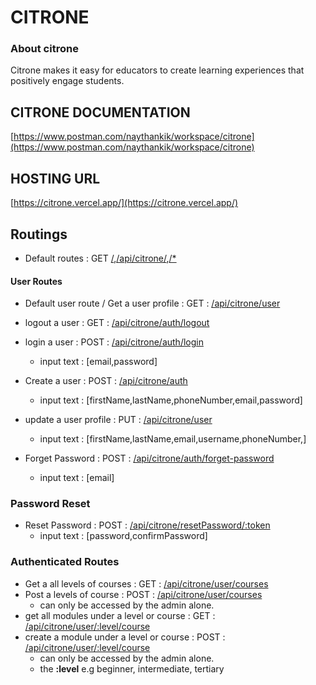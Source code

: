 # CITRONE

### About citrone
  Citrone makes it easy for educators to create learning experiences that positively engage students.
  
## CITRONE DOCUMENTATION 
  [https://www.postman.com/naythankik/workspace/citrone](https://www.postman.com/naythankik/workspace/citrone)
  
## HOSTING URL
  [https://citrone.vercel.app/](https://citrone.vercel.app/)


## Routings
- Default routes : GET [/](/),[/api/citrone/](/api/citrone/),[/*](/*)

#### User Routes

- Default user route / Get a user profile : GET : [/api/citrone/user](/api/citrone/user)

- logout a user : GET :  [/api/citrone/auth/logout](/api/citrone/user/logout)
- login a user : POST :  [/api/citrone/auth/login](/api/citrone/user/login)
    - input text : [email,password]

- Create a user : POST :  [/api/citrone/auth](/api/citrone/user)
    - input text : [firstName,lastName,phoneNumber,email,password]
- update a user profile : PUT :  [/api/citrone/user](/api/citrone/user)
    - input text : [firstName,lastName,email,username,phoneNumber,]


- Forget Password : POST : [/api/citrone/auth/forget-password](/forget-password)
    - input text : [email]


### Password Reset
- Reset Password : POST : [/api/citrone/resetPassword/:token](/api/citrone/resetPassword/:token)
    - input text : [password,confirmPassword] 
    
    
    
### Authenticated Routes
- Get a all levels of courses : GET : [/api/citrone/user/courses](/api/citrone/user/courses)
- Post a levels of course : POST : [/api/citrone/user/courses](/api/citrone/user/courses)
    - can only be accessed by the admin alone.
- get all modules under a level or course : GET : [/api/citrone/user/:level/course](/api/citrone/user/:level/course)
- create a module under a level or course : POST : [/api/citrone/user/:level/course](/api/citrone/user/:level/course)
    - can only be accessed by the admin alone.
    - the __:level__ e.g beginner, intermediate, tertiary
